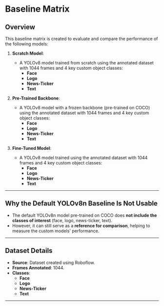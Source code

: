 # Baseline Matrix

## Overview
This baseline matrix is created to evaluate and compare the performance of the following models:

1. **Scratch Model**:
   - A YOLOv8 model trained from scratch using the annotated dataset with 1044 frames and 4 key custom object classes:
     - **Face**
     - **Logo**
     - **News-Ticker**
     - **Text**

2. **Pre-Trained Backbone**:
   - A YOLOv8 model with a frozen backbone (pre-trained on COCO) using the annotated dataset with 1044 frames and 4 key custom object classes:
     - **Face**
     - **Logo**
     - **News-Ticker**
     - **Text**

3. **Fine-Tuned Model**:
   - A YOLOv8 model trained using the annotated dataset with 1044 frames and 4 key custom object classes:
     - **Face**
     - **Logo**
     - **News-Ticker**
     - **Text**

---

## Why the Default YOLOv8n Baseline Is Not Usable
- The default YOLOv8n model pre-trained on COCO does **not include the classes of interest** (face, logo, news-ticker, text).
- However, it can still serve as a **reference for comparison**, helping to measure the custom models' performance.

---

## Dataset Details
- **Source**: Dataset created using Roboflow.
- **Frames Annotated**: 1044.
- **Classes**: 
  - **Face**
  - **Logo**
  - **News-Ticker**
  - **Text**

---

